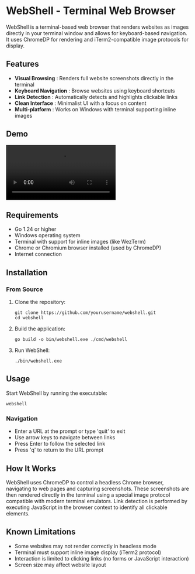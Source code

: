 # WebShell - Terminal Web Browser

WebShell is a terminal-based web browser that renders websites as images directly in your terminal window and allows for keyboard-based navigation. It uses ChromeDP for rendering and iTerm2-compatible image protocols for display.

## Features

* **Visual Browsing** : Renders full website screenshots directly in the terminal
* **Keyboard Navigation** : Browse websites using keyboard shortcuts
* **Link Detection** : Automatically detects and highlights clickable links
* **Clean Interface** : Minimalist UI with a focus on content
* **Multi-platform** : Works on Windows with terminal supporting inline images

## Demo

<video src="https://github.com/BujorelActimel/webshell/raw/refs/heads/main/demo/demo.mp4" controls="controls" style="max-width: 730px;">
</video>

## Requirements

* Go 1.24 or higher
* Windows operating system
* Terminal with support for inline images (like WezTerm)
* Chrome or Chromium browser installed (used by ChromeDP)
* Internet connection

## Installation

### From Source

1. Clone the repository:
   ```
   git clone https://github.com/yourusername/webshell.git
   cd webshell
   ```
2. Build the application:
   ```
   go build -o bin/webshell.exe ./cmd/webshell
   ```
3. Run WebShell:
   ```
   ./bin/webshell.exe
   ```

## Usage

Start WebShell by running the executable:

```
webshell
```

### Navigation

* Enter a URL at the prompt or type 'quit' to exit
* Use arrow keys to navigate between links
* Press Enter to follow the selected link
* Press 'q' to return to the URL prompt

## How It Works

WebShell uses ChromeDP to control a headless Chrome browser, navigating to web pages and capturing screenshots. These screenshots are then rendered directly in the terminal using a special image protocol compatible with modern terminal emulators. Link detection is performed by executing JavaScript in the browser context to identify all clickable elements.

## Known Limitations

* Some websites may not render correctly in headless mode
* Terminal must support inline image display (iTerm2 protocol)
* Interaction is limited to clicking links (no forms or JavaScript interaction)
* Screen size may affect website layout
